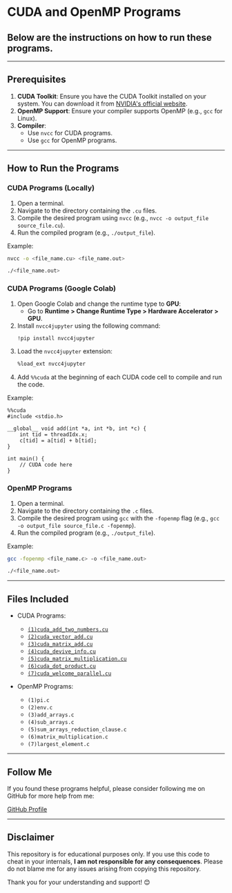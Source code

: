 # CUDA and OpenMP Programs
## Below are the instructions on how to run these programs. 

---

## Prerequisites

1. **CUDA Toolkit**: Ensure you have the CUDA Toolkit installed on your system. You can download it from [NVIDIA's official website](https://developer.nvidia.com/cuda-downloads).
2. **OpenMP Support**: Ensure your compiler supports OpenMP (e.g., `gcc` for Linux).
3. **Compiler**:
   - Use `nvcc` for CUDA programs.
   - Use `gcc` for OpenMP programs.

---

## How to Run the Programs

### CUDA Programs (Locally)

1. Open a terminal.
2. Navigate to the directory containing the `.cu` files.
3. Compile the desired program using `nvcc` (e.g., `nvcc -o output_file source_file.cu`).
4. Run the compiled program (e.g., `./output_file`).

Example:
```bash
nvcc -o <file_name.cu> <file_name.out>

./<file_name.out>
```

### CUDA Programs (Google Colab)

1. Open Google Colab and change the runtime type to **GPU**:
   - Go to **Runtime > Change Runtime Type > Hardware Accelerator > GPU**.
2. Install `nvcc4jupyter` using the following command:
   ```bash
   !pip install nvcc4jupyter
   ```
3. Load the `nvcc4jupyter` extension:
   ```bash
   %load_ext nvcc4jupyter
   ```
4. Add `%%cuda` at the beginning of each CUDA code cell to compile and run the code.

Example:
```cuda
%%cuda
#include <stdio.h>

__global__ void add(int *a, int *b, int *c) {
    int tid = threadIdx.x;
    c[tid] = a[tid] + b[tid];
}

int main() {
    // CUDA code here
}
```

### OpenMP Programs

1. Open a terminal.
2. Navigate to the directory containing the `.c` files.
3. Compile the desired program using `gcc` with the `-fopenmp` flag (e.g., `gcc -o output_file source_file.c -fopenmp`).
4. Run the compiled program (e.g., `./output_file`).

Example:
```bash
gcc -fopenmp <file_name.c> -o <file_name.out>

./<file_name.out>
```

---

## Files Included

- CUDA Programs:
  - [`(1)cuda_add_two_numbers.cu`](https://github.com/n-chinmaya/Parallel-Programming-Laboratory-ADL57/blob/main/PART%20A%20(OpenMP)/(1)pi.c)
  - [`(2)cuda_vector_add.cu`](https://github.com/n-chinmaya/Parallel-Programming-Laboratory-ADL57/blob/main/PART%20A%20(OpenMP)/(2)env.c)
  - [`(3)cuda_matrix_add.cu`](https://github.com/n-chinmaya/Parallel-Programming-Laboratory-ADL57/blob/main/PART%20A%20(OpenMP)/(3)add_arrays.c)
  - [`(4)cuda_devive_info.cu`](https://github.com/n-chinmaya/Parallel-Programming-Laboratory-ADL57/blob/main/PART%20A%20(OpenMP)/(4)sub_arrays.c)
  - [`(5)cuda_matrix_multiplication.cu`](https://github.com/n-chinmaya/Parallel-Programming-Laboratory-ADL57/blob/main/PART%20A%20(OpenMP)/(5)sum_arrays_reduction_clause.c)
  - [`(6)cuda_dot_product.cu`](https://github.com/n-chinmaya/Parallel-Programming-Laboratory-ADL57/blob/main/PART%20A%20(OpenMP)/(6)matrix_multiplication.c)
  - [`(7)cuda_welcome_parallel.cu`](https://github.com/n-chinmaya/Parallel-Programming-Laboratory-ADL57/blob/main/PART%20A%20(OpenMP)/(7)largest_element.c)
    
- OpenMP Programs:
  - `(1)pi.c`
  - `(2)env.c`
  - `(3)add_arrays.c`
  - `(4)sub_arrays.c`
  - `(5)sum_arrays_reduction_clause.c`
  - `(6)matrix_multiplication.c`
  - `(7)largest_element.c`

---

## Follow Me
If you found these programs helpful, please consider following me on GitHub for more help from me:

[GitHub Profile](https://github.com/Srinidhi-070)

---

## Disclaimer
This repository is for educational purposes only. If you use this code to cheat in your internals, **I am not responsible for any consequences**. Please do not blame me for any issues arising from copying this repository.

Thank you for your understanding and support! 😊

